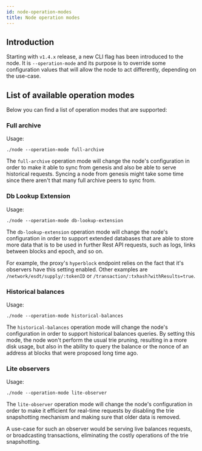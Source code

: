 ```yaml
---
id: node-operation-modes
title: Node operation modes
---
```


[comment]: # (mx-context-auto)

[comment]: # (mx-context-auto)

## Introduction

Starting with `v1.4.x` release, a new CLI flag has been introduced to the node. It is `--operation-mode` and its purpose 
is to override some configuration values that will allow the node to act differently, depending on the use-case.

[comment]: # (mx-context-auto)

## List of available operation modes

Below you can find a list of operation modes that are supported:

[comment]: # (mx-context-auto)

### Full archive

Usage:
```
./node --operation-mode full-archive
```

The `full-archive` operation mode will change the node's configuration in order to make it able to sync from genesis and also
be able to serve historical requests. 
Syncing a node from genesis might take some time since there aren't that many full archive peers to sync from. 

[comment]: # (mx-context-auto)

### Db Lookup Extension

Usage:
```
./node --operation-mode db-lookup-extension
```

The `db-lookup-extension` operation mode will change the node's configuration in order to support extended databases that are 
able to store more data that is to be used in further Rest API requests, such as logs, links between blocks and epoch, and so on.

For example, the proxy's `hyperblock` endpoint relies on the fact that it's observers have this setting enabled. Other examples 
are `/network/esdt/supply/:tokenID` or `/transaction/:txhash?withResults=true`. 

[comment]: # (mx-context-auto)

### Historical balances

Usage:
```
./node --operation-mode historical-balances
```

The `historical-balances` operation mode will change the node's configuration in order to support historical balances queries. 
By setting this mode, the node won't perform the usual trie pruning, resulting in a more disk usage, but also in 
the ability to query the balance or the nonce of an address at blocks that were proposed long time ago. 

[comment]: # (mx-context-auto)

### Lite observers

Usage:
```
./node --operation-mode lite-observer
```

The `lite-observer` operation mode will change the node's configuration in order to make it efficient for real-time requests 
by disabling the trie snapshotting mechanism and making sure that older data is removed. 

A use-case for such an observer would be serving live balances requests, or broadcasting transactions, eliminating the costly operations 
of the trie snapshotting.
